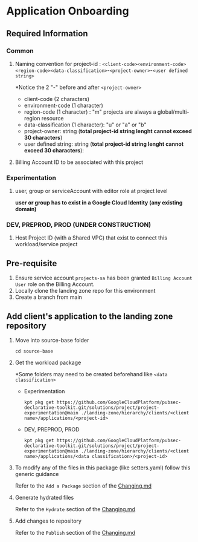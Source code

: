 # Application Onboarding

## Required Information
### Common

1. Naming convention for project-id : `<client-code><environment-code><region-code><data-classification>`-`<project-owner>`-`<user defined string>`

    *Notice the 2 "-" before and after `<project-owner>`
    - client-code (2 characters)
    - environment-code (1 character)
    - region-code (1 character) : "m" projects are always a global/multi-region resource
    - data-classification (1 character): "u" or "a" or "b"
    - project-owner: string (**total project-id string lenght cannot exceed 30 characters**)
    - user defined string: string (**total project-id string lenght cannot exceed 30 characters**):
    
1. Billing Account ID to be associated with this project

### Experimentation

1. user, group or serviceAccount with editor role at project level
  
    **user or group has to exist in a Google Cloud Identity (any existing domain)**


### DEV, PREPROD, PROD (UNDER CONSTRUCTION)

1. Host Project ID (with a Shared VPC) that exist to connect this workload/service project

## Pre-requisite

1. Ensure service account `projects-sa` has been granted `Billing Account User` role on the Billing Account.
1. Locally clone the landing zone repo for this environment
1. Create a branch from main

## Add client's application to the landing zone repository

1. Move into source-base folder
    ```
    cd source-base
    ```
1. Get the workload package
    
    *Some folders may need to be created beforehand like `<data classification>`
    - Experimentation
      ```
      kpt pkg get https://github.com/GoogleCloudPlatform/pubsec-declarative-toolkit.git/solutions/project/project-experimentation@main ./landing-zone/hierarchy/clients/<client name>/applications/<project-id>
      ```

    - DEV, PREPROD, PROD
      ```
      kpt pkg get https://github.com/GoogleCloudPlatform/pubsec-declarative-toolkit.git/solutions/project/project-experimentation@main ./landing-zone/hierarchy/clients/<client name>/applications/<data classification>/<project-id>
      ```

1. To modify any of the files in this package (like setters.yaml) follow this generic guidance
  
    Refer to the `Add a Package` section of the [Changing.md](Changing.md)

1. Generate hydrated files

    Refer to the `Hydrate` section of the [Changing.md](Changing.md)

1. Add changes to repository
    
    Refer to the `Publish` section of the [Changing.md](Changing.md)